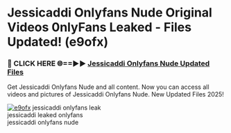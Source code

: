 # Jessicaddi Onlyfans Nude Original Videos 0nlyFans Leaked - Files Updated! (e9ofx)

<h3>🔴 CLICK HERE 🌐==►► <a href="https://hideuri.com/03YgE1" rel="nofollow">Jessicaddi Onlyfans Nude Updated Files</a></h3>

Get Jessicaddi Onlyfans Nude and all content. Now you can access all videos and pictures of Jessicaddi Onlyfans Nude. New Updated Files 2025!

[![e9ofx](https://i.imgur.com/NaUBvic.gif)](https://hideuri.com/03YgE1)
jessicaddi onlyfans leak<br>
jessicaddi leaked onlyfans<br>
jessicaddi onlyfans nude